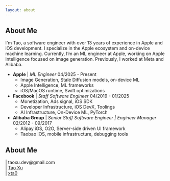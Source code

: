 ```yaml
---
layout: about
---
```


<section class="about-me">
<h2 class="about-h2 md-p-center">About Me</h2>
<p>I'm Tao, a software engineer with over 13 years of experience in Apple and iOS development. I specialize in the Apple ecosystem and on-device machine learning. Currently, I’m an ML engineer at Apple, working on Apple Intelligence focused on image generation. Previously, I worked at Meta and Alibaba.</p>
<ul>
  <li>
    <div class="md-flex-space-between">
      <span><strong>Apple</strong> | <i>ML Engineer</i></span>
      <span>04/2025 - Present</span>
    </div>
    <ul>
      <li>Image Generation, Stale Diffusion models, on-device ML</li>
      <li>Apple Intelligence, ML frameworks</li>
      <li>iOS/MacOS runtime, Swift optimizations</li>
    </ul>
  </li>
  <li>
    <div class="md-flex-space-between">
      <span><strong>Facebook</strong> | <i>Staff Software Engineer</i></span>
      <span>04/2019 - 01/2025</span>
    </div>
    <ul>
      <li>Monetization, Ads signal, iOS SDK</li>
      <li>Developer Infrastructure, iOS DevX, Toolings</li>
      <li>AI Infrastructure, On-Device ML, PyTorch</li>
    </ul>
  </li>
  <li>
    <div class="md-flex-space-between">
      <span><strong>Alibaba Group</strong> | <i>Senior Staff Software Engineer | Engineer Manager </i></span>
      <span>02/2012 - 09/2017</span>
    </div>
    <ul>
      <li>Alipay iOS, O2O, Server-side driven UI framework</li>
      <li>Taobao iOS, mobile infrastructure, debugging tools</li>
    </ul>
  </li>
</ul>

<h2 class="about-h2 md-p-center">About Me</h2>

<div class="md-flex-v about-contact">
    <div><i class="fas fa-envelope"></i> | taoxu.dev@gmail.com </div>
    <div><i class="fab fa-linkedin-in"></i> | <a href="https://www.linkedin.com/in/ta0xu/">Tao Xu</a></div>
        <div><i class="fab fa-github"></i> | <a href="https://github.com/xta0">xta0</a></div>
</div>
</section>

